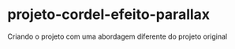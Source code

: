 # projeto-cordel-efeito-parallax
 Criando o projeto com uma abordagem diferente do projeto original

